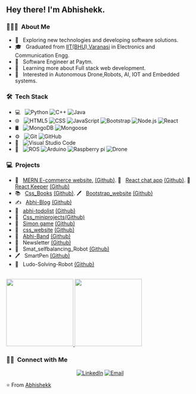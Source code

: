 <!--img src="https://raw.githubusercontent.com/AVS1508/AVS1508/master/assets/Aditya%20Vikram%20Singh%20Banner.png"-->

<h2> Hey there! I'm Abhishekk.</h2>

<h3> 👨🏻‍💻 &nbsp;About Me </h3>

- 🤔 &nbsp; Exploring new technologies and developing software solutions.
- 🎓 &nbsp; Graduated from [IIT(BHU),Varanasi](https://www.iitbhu.ac.in/) in Electronics and Communication Engg.
- 💼 &nbsp; Software Engineer at Paytm.
- 🌱 &nbsp; Learning more about Full stack web development.
- 🧐 &nbsp; Interested in Autonomous Drone,Robots, AI, IOT and Embedded systems.
 
<h3> 🛠 &nbsp;Tech Stack</h3>

- 💻 &nbsp;
  ![Python](https://img.shields.io/badge/-Python-333333?style=flat&logo=python)
  ![C++](https://img.shields.io/badge/-C++-333333?style=flat&logo=C%2B%2B&logoColor=00599C)
  ![Java](https://img.shields.io/badge/-Java-333333?style=flat&logo=java)
- 🌐 &nbsp;
  ![HTML5](https://img.shields.io/badge/-HTML5-333333?style=flat&logo=HTML5)
  ![CSS](https://img.shields.io/badge/-CSS-333333?style=flat&logo=CSS3&logoColor=1572B6)
  ![JavaScript](https://img.shields.io/badge/-JavaScript-333333?style=flat&logo=javascript)
  ![Bootstrap](https://img.shields.io/badge/-Bootstrap-333333?style=flat&logo=bootstrap&logoColor=563D7C)
  ![Node.js](https://img.shields.io/badge/-Node.js-333333?style=flat&logo=node.js)
  ![React](https://img.shields.io/badge/-React-333333?style=flat&logo=react)
- 🛢 &nbsp;
  ![MongoDB](https://img.shields.io/badge/-MongoDB-333333?style=flat&logo=mongodb)
  ![Mongoose](https://img.shields.io/badge/-Mongoose-333333?style=flat&logo=mongoose)
- ⚙️ &nbsp;
  ![Git](https://img.shields.io/badge/-Git-333333?style=flat&logo=git)
  ![GitHub](https://img.shields.io/badge/-GitHub-333333?style=flat&logo=github)
- 🔧 &nbsp;
  ![Visual Studio Code](https://img.shields.io/badge/-Visual%20Studio%20Code-333333?style=flat&logo=visual-studio-code&logoColor=007ACC)
- 🤖 &nbsp; ![ROS](https://img.shields.io/badge/-ROS-333333?style=flat&logo=ROS) 
            ![Arduino](https://img.shields.io/badge/-Arduino-333333?style=flat&logo=Arduino)
            ![Raspberry pi](https://img.shields.io/badge/-Raspberrypi-333333?style=flat&logo=Raspberry%20pi)
            ![Drone](https://img.shields.io/badge/-Drone-333333?style=flat&logo=Drone)
            
<h3> 💻 &nbsp;Projects</h3>

- 🛒 &nbsp; [MERN E-commerce website.](https://abhicart.herokuapp.com) [(Github)](https://github.com/Abhi7836/AbhiCart).      💬 &nbsp; [React chat app](https://abhi-chatme.herokuapp.com) [(Github)](https://github.com/Abhi7836/abhi-chatme).      📝 &nbsp; [React Keeper](https://codesandbox.io/s/github/Abhi7836/abhi-keeper) [(Github)](https://github.com/Abhi7836/abhi-keeper) 
- 📚 &nbsp; [Css_Books](https://abhi7836.github.io/Css_Books/) [(Github)](https://github.com/Abhi7836/Css_Books).     🖊️ &nbsp; [Bootstrap_website](https://abhi7836.github.io/Bootstrap_website/) [(Github)](https://github.com/Abhi7836/Bootstrap_website) 
- ✍️ &nbsp; [Abhi-Blog](https://abhi-blog.herokuapp.com/) [(Github)](https://github.com/Abhi7836/abhi-blog)
- 📝 &nbsp; [abhi-todolist](abhi-dolist.herokuapp.com/ ) [(Github)](https://github.com/Abhi7836/abhi-todolist)    
- 📝 &nbsp; [Css_miniprojects](https://abhi7836.github.io/css_mini_projects/)[(Github)](https://github.com/Abhi7836/css_mini_projects)
- 🧠 &nbsp; [Simon game](https://abhi7836.github.io/Abhi_simon/) [(Github)](https://github.com/Abhi7836/Abhi_simon)
- 💼 &nbsp; [css_website](https://abhi7836.github.io/Abhi_Css_website/) [(Github)](https://github.com/Abhi7836/Abhi_Css_website)   
- 🥁 &nbsp; [Abhi-Band](https://abhi7836.github.io/Abhi_band/) [(Github)](https://github.com/Abhi7836/Abhi_band)         
- 📰 &nbsp; Newsletter [(Github)](https://github.com/Abhi7836/Newsletter)                       
- 🤖 &nbsp; Smat_selfbalancing_Robot  [(Github)](https://github.com/Abhi7836/Smat_selfbalancing_Robot) 
- 🖊️ &nbsp; SmartPen [(Github)](https://github.com/Abhi7836/mqtt-nodemcu-rpi) 
- 🤖 &nbsp; Ludo-Solving-Robot [(Github)](https://github.com/Abhi7836/Ludo-Solving-Robot) 

<br/>


<a href="https://github.com/Abhi7836">
  <img height="180em" src="https://github-readme-stats.vercel.app/api?username=Abhi7836&theme=buefy&show_icons=true" />
  <img height="180em" src="https://github-readme-stats.vercel.app/api/top-langs/?username=Abhi7836&theme=buefy&layout=compact" />
</a>

<br/>

<h3> 🤝🏻 &nbsp;Connect with Me </h3>

<p align="center">
<!--a href="https://www.adityavsingh.com/"><img alt="Website" src="https://img.shields.io/badge/Website-www.adityavsingh.com-blue?style=flat-square&logo=google-chrome"></a-->
<a href="https://www.linkedin.com/in/abhishekk-lal-naikk-987179181/"><img alt="LinkedIn" src="https://img.shields.io/badge/LinkedIn-Abhishekk Lal Naikk-blue?style=flat-square&logo=linkedin"></a>
<a href="mailto:sugali.alnaikk.ece17@itbhu.ac.in"><img alt="Email" src="https://img.shields.io/badge/Email-sugali.alnaikk.ece17@itbhu.ac.in-blue?style=flat-square&logo=gmail"></a>
</p>

⭐️ From [Abhishekk](https://github.com/Abhi7836)
